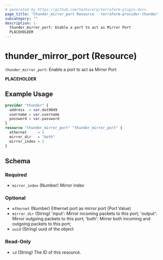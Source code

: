 ```yaml
---
# generated by https://github.com/hashicorp/terraform-plugin-docs
page_title: "thunder_mirror_port Resource - terraform-provider-thunder"
subcategory: ""
description: |-
  thunder_mirror_port: Enable a port to act as Mirror Port
  PLACEHOLDER
---
```


# thunder_mirror_port (Resource)

`thunder_mirror_port`: Enable a port to act as Mirror Port

__PLACEHOLDER__

## Example Usage

```terraform
provider "thunder" {
  address  = var.dut9049
  username = var.username
  password = var.password
}
resource "thunder_mirror_port" "thunder_mirror_port" {
  ethernet     = 2
  mirror_dir   = "both"
  mirror_index = 2
}
```

<!-- schema generated by tfplugindocs -->
## Schema

### Required

- `mirror_index` (Number) Mirror index

### Optional

- `ethernet` (Number) Ethernet port as mirror port (Port Value)
- `mirror_dir` (String) 'input': Mirror incoming packets to this port; 'output': Mirror outgoing packets to this port; 'both': Mirror both incoming and outgoing packets to this port;
- `uuid` (String) uuid of the object

### Read-Only

- `id` (String) The ID of this resource.



